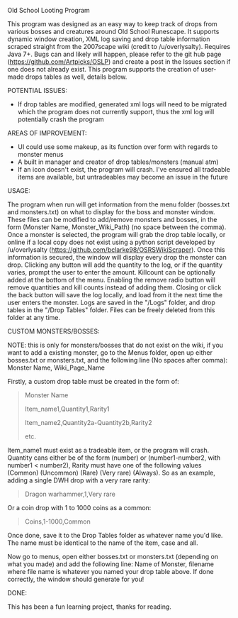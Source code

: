 Old School Looting Program

This program was designed as an easy way to keep track of drops from various bosses and creatures around Old School Runescape. It supports dynamic window creation, XML log saving and drop table information scraped straight from the 2007scape wiki (credit to /u/overlysalty). Requires Java 7+. Bugs can and likely will happen, please refer to the git hub page (https://github.com/Artpicks/OSLP) and create a post in the Issues section if one does not already exist. This program supports the creation of user-made drops tables as well, details below.

POTENTIAL ISSUES:

- If drop tables are modified, generated xml logs will need to be migrated which the program does not currently support, thus the xml log will potentially crash the program

AREAS OF IMPROVEMENT:

- UI could use some makeup, as its function over form with regards to monster menus
- A built in manager and creator of drop tables/monsters (manual atm)
- If an icon doesn't exist, the program will crash. I've ensured all tradeable items are available, but untradeables may become an issue in the future

USAGE:

The program when run will get information from the menu folder (bosses.txt and monsters.txt) on what to display for the boss and monster window. These files can be modified to add/remove monsters and bosses, in the form (Monster Name, Monster_Wiki_Path) (no space between the comma). Once a monster is selected, the program will grab the drop table locally, or online if a local copy does not exist using a python script developed by /u/overlysalty (https://github.com/bclarke98/OSRSWikiScraper). Once this information is secured, the window will display every drop the monster can drop. Clicking any button will add the quantity to the log, or if the quantity varies, prompt the user to enter the amount. Killcount can be optionally added at the bottom of the menu. Enabling the remove radio button will remove quantities and kill counts instead of adding them. Closing or click the back button will save the log locally, and load from it the next time the user enters the monster. Logs are saved in the "/Logs" folder, and drop tables in the "/Drop Tables" folder. Files can be freely deleted from this folder at any time.

CUSTOM MONSTERS/BOSSES:

NOTE: this is only for monsters/bosses that do not exist on the wiki, if you want to add a existing monster, go to the Menus folder, open up either bosses.txt or monsters.txt, and the following line (No spaces after comma):
Monster Name, Wiki_Page_Name

Firstly, a custom drop table must be created in the form of:

>Monster Name
>
>Item_name1,Quantity1,Rarity1
>
>Item_name2,Quantity2a-Quantity2b,Rarity2
>
> etc.

Item_name1 must exist as a tradeable item, or the program will crash. Quantity cans either be of the form (number) or (number1-number2, with number1 < number2), Rarity must have one of the following values (Common) (Uncommon) (Rare) (Very rare) (Always).
So as an example, adding a single DWH drop with a very rare rarity:

> Dragon warhammer,1,Very rare

Or a coin drop with 1 to 1000 coins as a common:

> Coins,1-1000,Common

Once done, save it to the Drop Tables folder as whatever name you'd like. The name must be identical to the name of the item, case and all.

Now go to menus, open either bosses.txt or monsters.txt (depending on what you made) and add the following line:
Name of Monster, filename
where file name is whatever you named your drop table above. If done correctly, the window should generate for you!

DONE:

This has been a fun learning project, thanks for reading.
